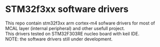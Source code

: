# STM32f3xx software drivers 
This repo contain stm32f3xx arm cortex-m4 sofware drivers for most of MCAL layer (internal peripheral) and other usefull project.  
This drivers tested on STM32F303RE nucleo board with keil IDE.  
NOTE: the software drivers still under development.  
